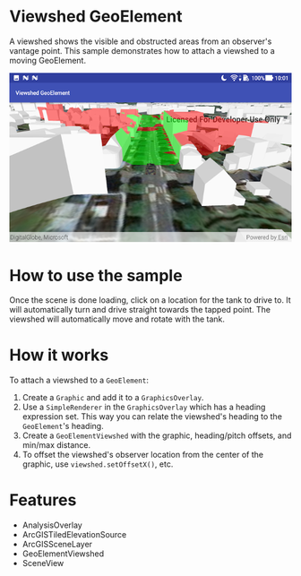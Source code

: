 # Viewshed GeoElement

A viewshed shows the visible and obstructed areas from an observer's vantage point. This sample demonstrates how to attach a viewshed to a moving GeoElement.

![Viewshed GeoElement App](viewshed-geoelement.png)

# How to use the sample

Once the scene is done loading, click on a location for the tank to drive to. It will automatically turn and drive straight towards the tapped point. The viewshed will automatically move and rotate with the tank.


# How it works

To attach a viewshed to a `GeoElement`:

1. Create a `Graphic` and add it to a `GraphicsOverlay`.
1. Use a `SimpleRenderer` in the `GraphicsOverlay` which has a heading expression set. This way you can relate the viewshed's heading to the `GeoElement`'s heading.
1. Create a `GeoElementViewshed` with the graphic, heading/pitch offsets, and min/max distance.
1. To offset the viewshed's observer location from the center of the graphic, use `viewshed.setOffsetX()`, etc.

# Features

* AnalysisOverlay
* ArcGISTiledElevationSource
* ArcGISSceneLayer
* GeoElementViewshed
* SceneView